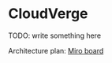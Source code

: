 # CloudVerge

TODO: write something here

Architecture plan: [Miro board](https://miro.com/app/board/uXjVMjYI9nM=/?share_link_id=338667676002)
